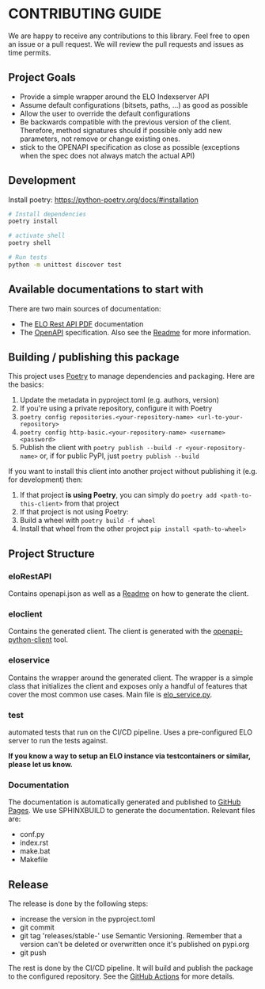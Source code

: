# CONTRIBUTING GUIDE

We are happy to receive any contributions to this library. Feel free to open an issue or a pull request.
We will review the pull requests and issues as time permits. 



## Project Goals

* Provide a simple wrapper around the ELO Indexserver API
* Assume default configurations (bitsets, paths, ...) as good as possible
* Allow the user to override the default configurations
* Be backwards compatible with the previous version of the client. Therefore, method signatures should if possible only
  add new parameters, not remove or change existing ones.
* stick to the OPENAPI specification as close as possible (exceptions when the spec does not always match the actual
  API)

## Development

Install poetry: https://python-poetry.org/docs/#installation

```bash
# Install dependencies
poetry install

# activate shell
poetry shell

# Run tests
python -m unittest discover test
```

## Available documentations to start with

There are two main sources of documentation:
* The [ELO Rest API PDF](eloRestAPI/dev-programming_elo-rest-snapshot-16_5_24.pdf) documentation
* The [OpenAPI](eloRestAPI/openapi_v23.json) specification. Also see the [Readme](eloRestAPI/Readme.md) for more information.

## Building / publishing this package

This project uses [Poetry](https://python-poetry.org/) to manage dependencies and packaging. Here are the basics:

1. Update the metadata in pyproject.toml (e.g. authors, version)
1. If you're using a private repository, configure it with Poetry
1. `poetry config repositories.<your-repository-name> <url-to-your-repository>`
1. `poetry config http-basic.<your-repository-name> <username> <password>`
1. Publish the client with `poetry publish --build -r <your-repository-name>` or, if for public PyPI,
   just `poetry publish --build`

If you want to install this client into another project without publishing it (e.g. for development) then:

1. If that project **is using Poetry**, you can simply do `poetry add <path-to-this-client>` from that project
1. If that project is not using Poetry:
1. Build a wheel with `poetry build -f wheel`
1. Install that wheel from the other project `pip install <path-to-wheel>`

## Project Structure

### eloRestAPI

Contains openapi.json as well as a [Readme](eloRestAPI/Readme.md) on how to generate the client.

### eloclient

Contains the generated client. The client is generated with
the [openapi-python-client](https://github.com/openapi-generators/openapi-python-client) tool.

### eloservice

Contains the wrapper around the generated client.
The wrapper is a simple class that initializes the client and exposes only a handful of features that cover the most
common use cases. Main file is [elo_service.py](eloservice/elo_service.py).

### test

automated tests that run on the CI/CD pipeline. Uses a pre-configured ELO server to run the tests against.

**If you know a way to setup an ELO instance via testcontainers or similar, please let us know.**

### Documentation

The documentation is automatically generated and published
to [GitHub Pages](https://treskon.github.io/elo-indexserver-client/).
We use SPHINXBUILD to generate the documentation.
Relevant files are:

* conf.py
* index.rst
* make.bat
* Makefile

## Release

The release is done by the following steps:

* increase the version in the pyproject.toml
* git commit
* git tag 'releases/stable-<version>' use Semantic Versioning. Remember that a version can't be deleted or overwritten
  once it's
  published on pypi.org
* git push

The rest is done by the CI/CD pipeline. It will build and publish the package to the configured repository.
See the [GitHub Actions](.github/workflows/release.yml) for more details.